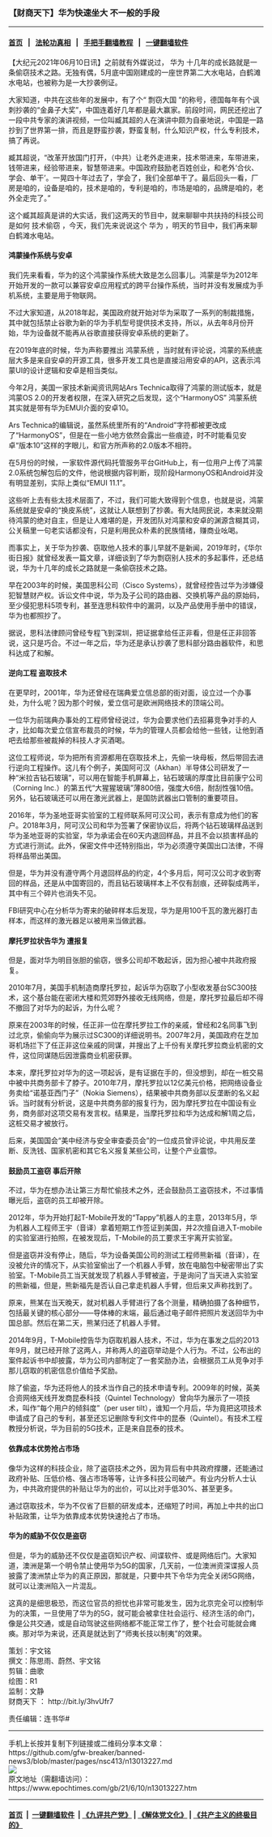 ### 【财商天下】华为快速坐大 不一般的手段
------------------------

#### [首页](https://github.com/gfw-breaker/banned-news3/blob/master/README.md) &nbsp;&nbsp;|&nbsp;&nbsp; [法轮功真相](https://github.com/begood0513/basic/blob/master/README.md)  &nbsp;&nbsp;|&nbsp;&nbsp; [手把手翻墙教程](https://github.com/gfw-breaker/guides/wiki)  &nbsp;&nbsp;|&nbsp;&nbsp; [一键翻墙软件](https://github.com/gfw-breaker/nogfw/blob/master/README.md)  



<div><p>
 【大纪元2021年06月10日讯】之前就有外媒说过，
 <ok href="https://www.epochtimes.com/gb/tag/%E5%8D%8E%E4%B8%BA.html">
  华为
 </ok>
 十几年的成长路就是一条偷窃技术之路。无独有偶，5月底中国刚建成的一座世界第二大水电站，白鹤滩水电站，也被称为是一大抄袭例证。
</p>
<p>
 大家知道，中共在这些年的发展中，有了个“
 <ok href="https://www.epochtimes.com/gb/tag/%E5%89%BD%E7%AA%83%E5%A4%A7%E5%9B%BD.html">
  剽窃大国
 </ok>
 ”的称号，德国每年有个讽刺抄袭的“金鼻子大奖”，中国连着好几年都是最大赢家。前段时间，网民还挖出了一段中共专家的演讲视频，一位叫臧其超的人在演讲中颇为自豪地说，中国是一路抄到了世界第一排，而且是野蛮抄袭，野蛮复制，什么知识产权，什么专利技术，搞了再说。
</p>
<p>
 臧其超说，“改革开放国门打开，（中共）让老外走进来，技术带进来，车带进来，钱带进来，经验带进来，智慧带进来。中国政府鼓励老百姓创业，和老外‘合伙、学会、单干’。一晃四十年过去了，学会了，我们全部单干了。最后回头一看，厂房是咱的，设备是咱的，技术是咱的，专利是咱的，市场是咱的，品牌是咱的，老外全走完了。”
</p>
<p>
 这个臧其超真是讲的大实话，我们这两天的节目中，就来聊聊中共扶持的科技公司是如何
 <ok href="https://www.epochtimes.com/gb/tag/%E6%8A%80%E6%9C%AF%E5%81%B7%E7%AA%83.html">
  技术偷窃
 </ok>
 ，今天，我们先来说说这个
 <ok href="https://www.epochtimes.com/gb/tag/%E5%8D%8E%E4%B8%BA.html">
  华为
 </ok>
 ，明天的节目中，我们再来聊白鹤滩水电站。
</p>
<p>
</p>
<h4>
 鸿蒙操作系统与安卓
</h4>
<p>
 我们先来看看，华为的这个鸿蒙操作系统大致是怎么回事儿。鸿蒙是华为2012年开始开发的一款可以兼容安卓应用程式的跨平台操作系统，当时并没有发展成为手机系统，主要是用于物联网。
</p>
<p>
 不过大家知道，从2018年起，美国政府就开始对华为采取了一系列的制裁措施，其中就包括禁止谷歌为新的华为手机型号提供技术支持，所以，从去年8月份开始，华为设备就不能再从谷歌直接获得安卓系统的更新了。
</p>
<p>
 在2019年底的时候，华为声称要推出
 <ok href="https://www.epochtimes.com/gb/tag/%E9%B8%BF%E8%92%99%E7%B3%BB%E7%BB%9F.html">
  鸿蒙系统
 </ok>
 ，当时就有评论说，鸿蒙的系统底层大多是来自安卓的开源工具，很多开发工具也是直接沿用安卓的API，这表示鸿蒙UI的设计逻辑和安卓是相当类似。
</p>
<p>
 今年2月，美国一家技术新闻资讯网站Ars Technica取得了鸿蒙的测试版本，就是鸿蒙OS 2.0的开发者权限，在深入研究之后发现，这个“HarmonyOS”
 <ok href="https://www.epochtimes.com/gb/tag/%E9%B8%BF%E8%92%99%E7%B3%BB%E7%BB%9F.html">
  鸿蒙系统
 </ok>
 其实就是带有华为EMUI介面的安卓10。
</p>
<p>
 Ars Technica的编辑说，虽然系统里所有的“Android”字符都被更改成了“HarmonyOS”，但是在一些小地方依然会露出一些痕迹，时不时能看见安卓“版本10”这样的字眼儿，和官方所声称的2.0版本不相符。
</p>
<p>
 在5月份的时候，一家软件源代码托管服务平台GitHub上，有一位用户上传了鸿蒙2.0系统包解包后的文件，他说根据内容判断，现阶段HarmonyOS和Android并没有明显差别，实际上类似“EMUI 11.1”。
</p>
<p>
 这些听上去有些太技术层面了，不过，我们可能大致得到个信息，也就是说，鸿蒙系统就是安卓的“换皮系统”，这就让人联想到了抄袭。有大陆网民说，本来就没期待鸿蒙的绝对自主，但是让人难堪的是，开发团队对鸿蒙和安卓的渊源含糊其词，公关稿里一句老实话都没有，只是利用民众朴素的民族情绪，赚商业吆喝。
</p>
<p>
 而事实上，关于华为抄袭、窃取他人技术的事儿早就不是新闻，2019年时，《华尔街日报》就曾经发表一篇文章，详细谈到了华为剽窃别人技术的多起事件，还总结说，华为十几年的成长之路就是一条偷窃技术之路。
</p>
<p>
 早在2003年的时候，美国思科公司（Cisco Systems），就曾经控告过华为涉嫌侵犯智慧财产权。诉讼文件中说，华为及子公司的路由器、交换机等产品的原始码，至少侵犯思科5项专利，甚至连思科软件中的漏洞，以及产品使用手册中的错误，华为也都照抄了。
</p>
<p>
 据说，思科法律顾问曾经专程飞到深圳，把证据拿给任正非看，但是任正非回答说，这只是巧合。不过一年之后，华为还是承认抄袭了思科部分路由器软件，和思科达成了和解。
</p>
<h4>
 逆向工程 盗取技术
</h4>
<p>
 在更早时，2001年，华为还曾经在瑞典爱立信总部的街对面，设立过一个办事处，为什么呢？因为那个时候，爱立信可是欧洲网络技术的顶端公司。
</p>
<p>
 一位华为前瑞典办事处的工程师曾经说过，华为会要求他们去招募竞争对手的人才，比如每次爱立信宣布裁员的时候，华为的管理人员都会给他一些钱，让他到酒吧去给那些被裁掉的科技人才买酒喝。
</p>
<p>
 这位工程师说，华为把所有资源都用在窃取技术上，先偷一块母板，然后带回去进行逆向工程操作。这儿有个例子，美国阿可汉（Akhan）半导体公司研发了一种“米拉吉钻石玻璃”，可以用在智能手机屏幕上，钻石玻璃的厚度比目前康宁公司（Corning Inc.）的第五代“大猩猩玻璃”薄800倍，强度大6倍，耐刮性强10倍。另外，钻石玻璃还可以用在激光武器上，是国防武器出口管制的重要项目。
</p>
<p>
 2016年，华为圣地亚哥实验室的工程师联系阿可汉公司，表示有意成为他们的客户。2018年3月，阿可汉公司和华为签署了保密协议后，将两个钻石玻璃样品送到华为圣地亚哥的实验室，华为承诺会在60天内退回样品，并且不会以损害样品的方式进行测试。此外，保密文件中还特别指出，华为必须遵守美国出口法律，不得将样品带出美国。
</p>
<p>
 但是，华为并没有遵守两个月退回样品的约定，4个多月后，阿可汉公司才收到寄回的样品，还是从中国寄回的，而且钻石玻璃样本上不仅有刮痕，还碎裂成两半，其中有三个碎片也消失不见。
</p>
<p>
 FBI研究中心在分析华为寄来的破碎样本后发现，华为是用100千瓦的激光器打击样本，而这样的激光器足以被用来当做武器。
</p>
<h4>
 摩托罗拉状告华为 遭报复
</h4>
<p>
 但是，面对华为明目张胆的偷窃，很多公司却不敢起诉，因为担心被中共政府报复。
</p>
<p>
 2010年7月，美国手机制造商摩托罗拉，起诉华为窃取了小型收发基台SC300技术，这个基台能在密闭大楼和荒郊野外接收无线网络，但是，摩托罗拉最后却不得不撤回了对华为的起诉，为什么呢？
</p>
<p>
 原来在2003年的时候，任正非一位在摩托罗拉工作的亲戚，曾经和2名同事飞到过北京，偷偷向华为展示过SC300的详细说明书。2007年2月，美国政府在芝加哥机场拦下了任正非这位亲戚的同谋，并搜出了上千份有关摩托罗拉商业机密的文件，这位同谋随后因泄露商业机密获罪。
</p>
<p>
 本来，摩托罗拉对华为的这一项起诉，是有证据在手的，但没想到，却在一桩交易中被中共商务部卡了脖子。2010年7月，摩托罗拉以12亿美元价格，把网络设备业务卖给“诺基亚西门子”（Nokia Siemens），结果被中共商务部以反垄断的名义起诉。当时就有分析说，这是中共商务部的报复行为，因为摩托罗拉在中国设有业务，商务部对这项交易有发言权。结果是，当摩托罗拉和华为达成和解1周之后，这桩交易才被放行。
</p>
<p>
 后来，美国国会“美中经济与安全审查委员会”的一位成员曾评论说，中共用反垄断、反洗钱、国家机密和其它名义报复某些公司，让整个产业震惊。
</p>
<h4>
 鼓励员工盗窃 事后开除
</h4>
<p>
 不过，华为在想办法让第三方帮忙偷技术之外，还会鼓励员工盗窃技术，不过事情曝光后，盗窃的员工却被开除。
</p>
<p>
 2012年，华为开始打起T-Mobile开发的“Tappy”机器人的主意，2013年5月，华为机器人工程师王宇（音译）拿着短期工作签证到美国，并2次擅自进入T-mobile的实验室进行拍照，在被发现后，T-Mobile的员工要求王宇离开实验室。
</p>
<p>
 但是盗窃并没有停止，随后，华为设备美国公司的测试工程师熊新福（音译），在没被允许的情况下，从实验室偷出了一个机器人手臂，放在电脑包中秘密带出了实验室。T-Mobile员工当天就发现了机器人手臂被盗，于是询问了当天进入实验室的熊新福，但是，熊新福先是否认自己拿走机器人手臂，但后来又声称找到了。
</p>
<p>
 原来，熊某在当天晚天，就对机器人手臂进行了各个测量，精确拍摄了各种细节，包括最关键的核心部分——导体棒的末端，最后通过电子邮件把照片发送回华为中国总部。然后在第二天，熊某归还了机器人手臂。
</p>
<p>
 2014年9月，T-Mobile控告华为窃取机器人技术，不过，华为在事发之后的2013年9月，就已经开除了这两人，并称两人的盗窃举动是个人行为。不过，公布出的案件起诉书中却披露，华为公司内部制定了一套奖励办法，会根据员工从竞争对手那儿窃取的机密信息价值给予奖励。
</p>
<p>
 除了偷盗，华为还将他人的技术当作自己的技术申请专利。2009年的时候，英美合资网络天线开发商昆泰科技（Quintel Technology）曾向华为展示了一项技术，叫作“每个用户的倾斜度”（per user tilt），谁知一个月后，华为竟把这项技术申请成了自己的专利，甚至还忘记删除专利文件中的昆泰（Quintel）。有技术工程教授分析说，华为目前的5G技术，正是来自昆泰的技术。
</p>
<h4>
 依靠成本优势抢占市场
</h4>
<p>
 像华为这样的科技企业，除了盗窃技术之外，因为背后有中共政府撑腰，还能通过政府补贴、压低价格、强占市场等等，让许多科技公司破产。有业内分析人士认为，中共政府提供的补贴让华为的出价，可以比对手低30%、甚至更多。
</p>
<p>
 通过窃取技术，华为不仅省了巨额的研发成本，还缩短了时间，再加上中共的出口补贴政策，让华为依靠成本优势快速抢占了市场。
</p>
<h4>
 华为的威胁不仅仅是盗窃
</h4>
<p>
 但是，华为的威胁还不仅仅是盗窃知识产权、间谍软件、或是网络后门。大家知道，澳洲是第一个明令禁止使用华为5G的国家，几天前，一位澳洲资深谍报人员披露了澳洲禁止华为的真正原因，那就是，只要中共下令华为完全关闭5G网络，就可以让澳洲陷入一片混乱。
</p>
<p>
 这真的是细思极恐，而这位官员的担忧也非常可能发生，因为北京完全可以控制华为的决策，一旦使用了华为的5G，就可能会被拿住社会运行、经济生活的命门，像是公共交通，或是自动驾驶这些网络都不能正常工作了，整个社会可能就会瘫痪。那对华为来说，还真是就达到了“师夷长技以制夷”的效果。
</p>
<p>
 策划：宇文铭
 <br/>
 撰文：陈思雨、蔚然、宇文铭
 <br/>
 剪辑：曲歌
 <br/>
 绘图：R1
 <br/>
 监制：文静
 <br/>
 <ok href="https://www.epochtimes.com/gb/tag/%E8%B4%A2%E5%95%86%E5%A4%A9%E4%B8%8B.html">
  财商天下
 </ok>
 ：
 <ok href="http://bit.ly/3hvUfr7">
  http://bit.ly/3hvUfr7
 </ok>
</p>
<p>
 责任编辑：连书华#
</p>
</div>
<hr/>
手机上长按并复制下列链接或二维码分享本文章：<br/>
https://github.com/gfw-breaker/banned-news3/blob/master/pages/nsc413/n13013227.md <br/>
<a href='https://github.com/gfw-breaker/banned-news3/blob/master/pages/nsc413/n13013227.md'><img src='https://github.com/gfw-breaker/banned-news3/blob/master/pages/nsc413/n13013227.md.png'/></a> <br/>
原文地址（需翻墙访问）：https://www.epochtimes.com/gb/21/6/10/n13013227.htm


------------------------
#### [首页](https://github.com/gfw-breaker/banned-news3/blob/master/README.md) &nbsp;|&nbsp; [一键翻墙软件](https://github.com/gfw-breaker/nogfw/blob/master/README.md) &nbsp;| [《九评共产党》](https://github.com/gfw-breaker/9ping.md/blob/master/README.md#九评之一评共产党是什么) | [《解体党文化》](https://github.com/gfw-breaker/jtdwh.md/blob/master/README.md) | [《共产主义的终极目的》](https://github.com/gfw-breaker/gczydzjmd.md/blob/master/README.md)


<img src='http://gfw-breaker.win/banned-news3/pages/nsc413/n13013227.md' width='0px' height='0px'/>